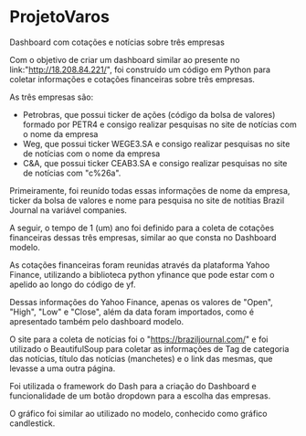 # ProjetoVaros

Dashboard com cotações e notícias sobre três empresas

Com o objetivo de criar um dashboard similar ao presente no link:"http://18.208.84.221/", foi construído um código em Python para coletar informações e cotações financeiras sobre três empresas. 

As três empresas são: 

- Petrobras, que possui ticker de ações (código da bolsa de valores) formado por PETR4 e consigo realizar pesquisas no site de notícias com o nome da empresa
- Weg, que possui ticker WEGE3.SA e consigo realizar pesquisas no site de notícias com o nome da empresa
- C&A, que possui ticker CEAB3.SA e consigo realizar pesquisas no site de notícias com "c%26a".

Primeiramente, foi reunído todas essas informações de nome da empresa, ticker da bolsa de valores e nome para pesquisa no site de notítias Brazil Journal na variável companies. 

A seguir, o tempo de 1 (um) ano foi definido para a coleta de cotações financeiras dessas três empresas, similar ao que consta no Dashboard modelo. 

As cotações financeiras foram reunidas através da plataforma Yahoo Finance, utilizando a biblioteca python yfinance que pode estar com o apelido ao longo do código de yf.

Dessas informações do Yahoo Finance, apenas os valores de "Open", "High", "Low" e "Close", além da data foram importados, como é apresentado também pelo dashboard modelo. 

O site para a coleta de notícias foi o "https://braziljournal.com/" e foi utilizado o BeautifulSoup para coletar as informações de Tag de categoria das notícias, título das notícias (manchetes) e o link das mesmas, que levasse a uma outra página.

Foi utilizada o framework do Dash para a criação do Dashboard e funcionalidade de um botão dropdown para a escolha das empresas.

O gráfico foi similar ao utilizado no modelo, conhecido como gráfico candlestick. 

